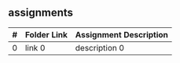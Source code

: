 ## assignments

|  #  | Folder Link | Assignment Description |
| :-: | ----------- | ---------------------- |
|  0  | link 0      | description 0          |
